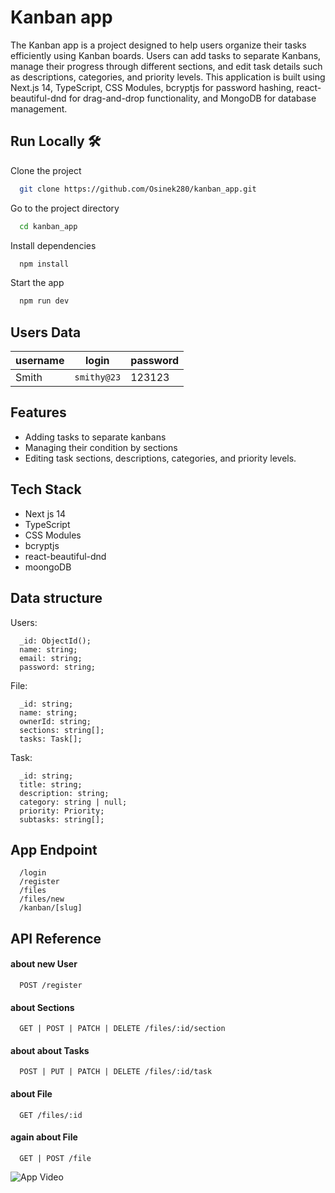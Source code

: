 # Kanban app
The Kanban app is a project designed to help users organize their tasks efficiently using Kanban boards. Users can add tasks to separate Kanbans, manage their progress through different sections, and edit task details such as descriptions, categories, and priority levels. This application is built using Next.js 14, TypeScript, CSS Modules, bcryptjs for password hashing, react-beautiful-dnd for drag-and-drop functionality, and MongoDB for database management.

## Run Locally 🛠️
 
Clone the project

```bash
  git clone https://github.com/Osinek280/kanban_app.git
```

Go to the project directory

```bash
  cd kanban_app
```

Install dependencies

```bash
  npm install
```

Start the app 

```bash
  npm run dev
```

## Users Data
| username        | login              | password |
|-----------------|--------------------|----------|
| Smith           | `smithy@23`        | 123123   |

## Features
- Adding tasks to separate kanbans
- Managing their condition by sections
- Editing task sections, descriptions, categories, and priority levels.
## Tech Stack
- Next js 14
- TypeScript
- CSS Modules
- bcryptjs
- react-beautiful-dnd
- moongoDB
## Data structure
Users:
```
  _id: ObjectId();
  name: string;
  email: string;
  password: string;
```
File:
```
  _id: string;
  name: string;
  ownerId: string;
  sections: string[];
  tasks: Task[];
```
Task:
```
  _id: string;
  title: string;
  description: string;
  category: string | null;
  priority: Priority;
  subtasks: string[];
```
## App Endpoint

```http
  /login
  /register
  /files
  /files/new
  /kanban/[slug]
```

## API Reference

#### about new User

```http
  POST /register
```

#### about Sections

```http
  GET | POST | PATCH | DELETE /files/:id/section
```

#### about about Tasks

```http
  POST | PUT | PATCH | DELETE /files/:id/task
```
#### about File

```http
  GET /files/:id
```

#### again about File

```http
  GET | POST /file
```

![App Video](https://github.com/Osinek280/kanban_app/issues/1#issue-2128731412)